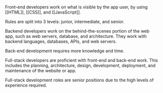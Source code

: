 Front-end developers work on what is visible by the app user, by using [[HTML]], [[CSS]], and [[JavaScript]].

Rules are split into 3 levels: junior, intermediate, and senior.

Backend developers work on the behind-the-scenes portion of the web app, such as web servers, database, and architecture. They work with backend languages, databases, APIs, and web servers.

Back-end development requires more knowledge and time.

Full-stack developers are proficient with front-end and back-end work. This includes the planning, architecture, design, development, deployment, and maintenance of the website or app.

Full-stack development roles are senior positions due to the high levels of experience required.
